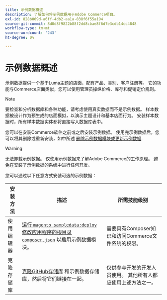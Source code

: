 ```yaml
---
title: 示例数据概述
description: 了解如何将示例数据用于Adobe Commerce项目。
exl-id: 828b009d-a6ff-4db2-aa1a-838f6f55a194
source-git-commit: 8d0d8f9822b88f2dd8cbae8f6d7e3cdb14cc4848
workflow-type: tm+mt
source-wordcount: '243'
ht-degree: 0%

---
```


# 示例数据概述

示例数据提供一个基于Luma主题的店面，配有产品、类别、客户注册等。 它的功能与Commerce店面类似，您可以使用管理员操纵价格、库存和促销定价规则。

>[!NOTE]
>
>要检查和分析数据库和各种功能，请考虑使用真实数据而不是示例数据。 样本数据被设计作为预生成的店面模拟，以演示主题设计和基本店面行为。 安装样本数据时，所有样本数据实体都将直接写入数据库表中。

您可以在安装Commerce软件之前或之后安装示例数据。 使用完示例数据后，您可以将其删除或重新安装，如中所述 [删除示例数据模块或更新示例数据](remove-or-update.md).

>[!WARNING]
>
>无法卸载示例数据。 仅使用示例数据来了解Adobe Commerce的工作原理。 避免在安装了示例数据的系统中进行任何开发。

您可以通过以下任意方式安装可选的示例数据：

| 安装方法 | 描述 | 所需技能级别 |
|--- |--- |--- |
| 使用编辑器 | [运行 `magento sampledata:deploy` 修改应用程序的根目录 `composer.json`](composer-packages.md) 以启用示例数据模块。 | 需要具有Composer知识和访问Commerce文件系统的权限。 |
| 克隆存储库 | [克隆GitHub存储库](git-repositories.md) 和示例数据存储库，然后将它们链接在一起。 | 仅供参与开发的开发人员使用。 其他所有人都应使用上述方法之一。 |
